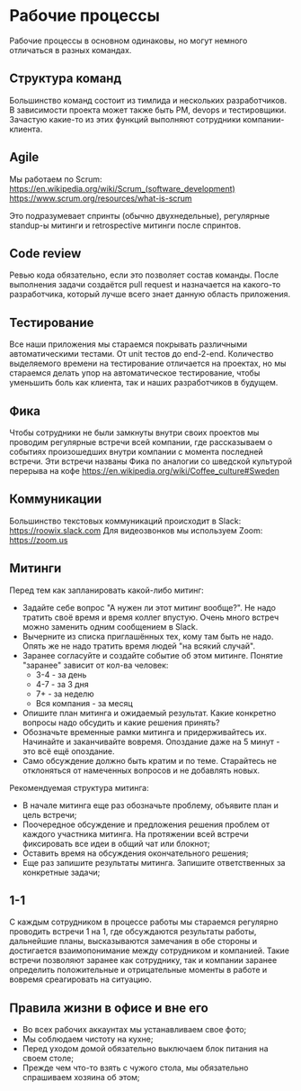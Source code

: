 # Рабочие процессы

Рабочие процессы в основном одинаковы, но могут немного отличаться в разных командах.

## Структура команд
Большинство команд состоит из тимлида и нескольких разработчиков. В зависимости проекта может также быть PM, devops и тестировщики. Зачастую какие-то из этих функций выполняют сотрудники компании-клиента.

## Agile
Мы работаем по Scrum:
https://en.wikipedia.org/wiki/Scrum_(software_development)
https://www.scrum.org/resources/what-is-scrum

Это подразумевает спринты (обычно двухнедельные), регулярные standup-ы митинги и retrospective митинги после спринтов.

## Code review
Ревью кода обязательно, если это позволяет состав команды. После выполнения задачи создаётся pull request и назначается на какого-то разработчика, который лучше всего знает данную область приложения.

## Тестирование
Все наши приложения мы стараемся покрывать различными автоматическими тестами. От unit тестов до end-2-end. Количество выделяемого времени на тестирование отличается на проектах, но мы стараемся делать упор на автоматическое тестирование, чтобы уменьшить боль как клиента, так и наших разработчиков в будущем. 

## Фика
Чтобы сотрудники не были замкнуты внутри своих проектов мы проводим регулярные встречи всей компании, где рассказываем о событиях произошедших внутри компании с момента последней встречи. Эти встречи названы Фика по аналогии со шведской культурой перерыва на кофе https://en.wikipedia.org/wiki/Coffee_culture#Sweden 

## Коммуникации
Большинство текстовых коммуникаций происходит в Slack: https://roowix.slack.com
Для видеозвонков мы используем Zoom: https://zoom.us

## Митинги
Перед тем как запланировать какой-либо митинг:
* Задайте себе вопрос "А нужен ли этот митинг вообще?". Не надо тратить своё время и время коллег впустую. Очень много встреч можно заменить одним сообщением в Slack.
* Вычерните из списка приглашённых тех, кому там быть не надо. Опять же не надо тратить время людей "на всякий случай".
* Заранее согласуйте и создайте событие об этом митинге. Понятие "заранее" зависит от кол-ва человек:
  * 3-4 - за день
  * 4-7 - за 3 дня
  * 7+ - за неделю
  * Вся компания - за месяц
* Опишите план митинга и ожидаемый результат. Какие конкретно вопросы надо обсудить и какие решения принять?
* Обозначьте временные рамки митинга и придерживайтесь их. Начинайте и заканчивайте вовремя. Опоздание даже на 5 минут - это всё ещё опоздание. 
* Само обсуждение должно быть кратим и по теме. Старайтесь не отклоняться от намеченных вопросов и не добавлять новых. 

Рекомендуемая структура митинга: 
 * В начале митинга еще раз обозначьте проблему, объявите план и цель встречи;
 * Поочередное обсуждение и предложения решения проблем от каждого участника митинга. На протяжении всей встречи фиксировать все идеи в общий чат или блокнот;
 * Оставить время на обсуждения окончательного решения;
 * Еще раз запишите результаты митинга. Запишите ответственных за конкретные задачи;

## 1-1 
С каждым сотрудником в процессе работы мы стараемся регулярно проводить встречи 1 на 1, где обсуждаются результаты работы, дальнейшие планы, высказываются замечания в обе стороны и достигается взаимопонимание между сотрудником и компанией. Такие встречи позволяют заранее как сотруднику, так и компании заранее определить положительные и отрицательные моменты в работе и вовремя среагировать на ситуацию.

## Правила жизни в офисе и вне его
* Во всех рабочих аккаунтах мы устанавливаем свое фото;
* Мы соблюдаем чистоту на кухне;
* Перед уходом домой обязательно выключаем блок питания на своем столе;
* Прежде чем что-то взять с чужого стола, мы обязательно спрашиваем хозяина об этом;

